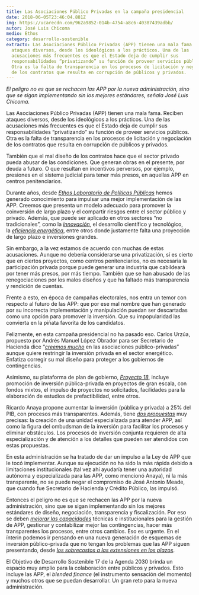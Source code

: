 ```yaml
---
title: Las Asociaciones Público Privadas en la campaña presidencial
date: 2018-06-05T23:46:04.881Z
img: https://ucarecdn.com/962a9852-014b-4754-a8c6-40387439adbb/
autor: José Luis Chicoma
medio: Ethos
category: desarrollo-sostenible
extracto: Las Asociaciones Público Privadas (APP) tienen una mala fama. Reciben
  ataques diversos, desde los ideológicos a los prácticos. Una de las
  acusaciones más frecuentes es que el Estado deja de cumplir sus
  responsabilidades “privatizando” su función de proveer servicios públicos.
  Otra es la falta de transparencia en los procesos de licitación y negociación
  de los contratos que resulta en corrupción de públicos y privados.
---
```

*El peligro no es que se rechacen las APP por la nueva administración, sino que se sigan implementando sin los mejores estándares, señala José Luis Chicoma.*

Las Asociaciones Público Privadas (APP) tienen una mala fama. Reciben ataques diversos, desde los ideológicos a los prácticos. Una de las acusaciones más frecuentes es que el Estado deja de cumplir sus responsabilidades “privatizando” su función de proveer servicios públicos. Otra es la falta de transparencia en los procesos de licitación y negociación de los contratos que resulta en corrupción de públicos y privados.

También que el mal diseño de los contratos hace que el sector privado pueda abusar de las condiciones. Que generan obras en el presente, por deuda a futuro. O que resultan en incentivos perversos, por ejemplo, presiones en el sistema judicial para tener más presos, en aquellas APP en centros penitenciarios.

Durante años, desde *[Ethos Laboratorio de Políticas Públicas](https://www.ethos.org.mx/es/)* hemos generado conocimiento para impulsar una mejor implementación de las APP. Creemos que presenta un modelo adecuado para promover la coinversión de largo plazo y el compartir riesgos entre el sector público y privado. Además, que puede ser aplicado en otros sectores “no tradicionales”, como la *[innovación](https://www.ethos.org.mx/es/la-siguiente-gran-idea/)*, el desarrollo científico y tecnológico, la *[eficiencia energética](https://www.ethos.org.mx/es/ethos-publications/hacia-mexico-sostenible-app-eficiencia-energetica/)*, entre otros donde justamente falta una proyección de largo plazo e inversiones grandes.

Sin embargo, a la vez estamos de acuerdo con muchas de estas acusaciones. Aunque no debería considerarse una privatización, sí es cierto que en ciertos proyectos, como centros penitenciarios, no es necesaria la participación privada porque puede generar una industria que cabildeará por tener más presos, por más tiempo. También que se han abusado de las renegociaciones por los malos diseños y que ha faltado más transparencia y rendición de cuentas.

Frente a esto, en época de campañas electorales, nos entra un temor con respecto al futuro de las APP: que por ese mal nombre que han generado por su incorrecta implementación y manipulación puedan ser descartadas como una opción para promover la inversión. Que su impopularidad las convierta en la piñata favorita de los candidatos.

Felizmente, en esta campaña presidencial no ha pasado eso. Carlos Urzúa, propuesto por Andrés Manuel López Obrador para ser Secretario de Hacienda dice “*[creemos mucho](http://www.lapoliticaonline.com.mx/nota/111605/)* en las asociaciones público-privadas” aunque quiere restringir la inversión privada en el sector energético. Enfatiza corregir su mal diseño para proteger a los gobiernos de contingencias.

Asimismo, su plataforma de plan de gobierno, *[Proyecto 18](http://proyecto18.mx/)*, incluye promoción de inversión pública-privada en proyectos de gran escala, con fondos mixtos, el impulso de proyectos no solicitados, facilidades para la elaboración de estudios de prefactibilidad, entre otros.

Ricardo Anaya propone aumentar la inversión (pública y privada) a 25% del PIB, con procesos más transparentes. Además, tiene *[dos propuestas](https://www.ricardoanaya.com.mx/sala-de-prensa/presenta-ricardo-anaya-estrategia-para-el-crecimiento-economico-de-mexico)* muy precisas: la creación de una unidad especializada para atender APP, así como la figura del ombudsman de la inversión para facilitar los procesos y eliminar obstáculos. Los procesos de inversión conjunta requieren de alta especialización y de atención a los detalles que pueden ser atendidos con estas propuestas.

En esta administración se ha tratado de dar un impulso a la Ley de APP que le tocó implementar. Aunque su ejecución no ha sido la más rápida debido a limitaciones institucionales (tal vez ahí ayudaría tener una autoridad autónoma y especializada para las APP, como mencionó Anaya), ni la más transparente, no se puede negar el compromiso de José Antonio Meade, que cuando fue Secretario de Hacienda y Crédito Público, las impulsó.

Entonces el peligro no es que se rechacen las APP por la nueva administración, sino que se sigan implementando sin los mejores estándares de diseño, negociación, transparencia y fiscalización. Por eso se deben *[mejorar las capacidades](https://www.bidceosummit.com/wp-content/uploads/2018/04/INFRAESTRUCTURA.pdf)* técnicas e institucionales para la gestión de APP, gestionar y contabilizar mejor las contingencias, hacer más transparentes los procesos, entre otros cambios. Eso es urgente. En el ínterin podemos ir pensando en una nueva generación de esquemas de inversión público-privada que no tengan los problemas que las APP siguen presentando, desde *[los sobrecostos a las extensiones en los plazos](https://www.project-syndicate.org/commentary/improving-public-private-partnerships-infrastructure-by-ricardo-hausmann-2018-04)*.

El Objetivo de Desarrollo Sostenible 17 de la Agenda 2030 brinda un espacio muy amplio para la colaboración entre públicos y privados. Esto incluye las APP, el *blended finance* (el instrumento sensación del momento) y muchos otros que se puedan desarrollar. Un gran reto para la nueva administración.